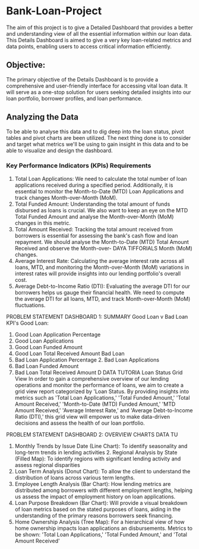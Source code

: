 # Bank-Loan-Project
The aim of this project is to give a Detailed Dashboard that provides a better and understanding view of all the essential information within our loan data. This Details Dashboard is aimed to give a very key loan-related metrics and data points, enabling users to access critical information efficiently.
## Objective:

The primary objective of the Details Dashboard is to provide a comprehensive and user-friendly interface for accessing vital loan data. It will serve as a one-stop solution for users seeking detailed insights into our loan portfolio, borrower profiles, and loan performance.
## Analyzing the Data
To be able to analyse this data and to dig deep into the loan status, pivot tables and pivot charts are been utilized. The next thing done is to consider and target what metrics we'll be using to gain insight in this data and to be able to visualize and design the dashboard.
### Key Performance Indicators (KPIs) Requirements
1. Total Loan Applications: We need to calculate the total number of loan applications received during a specified period. Additionally, it is essential to monitor the Month-to-Date (MTD) Loan Applications and track changes Month-over-Month (MoM).
2. Total Funded Amount: Understanding the total amount of funds disbursed as loans is crucial. We also want to keep an eye on the MTD Total Funded Amount and analyse the Month-over-Month (MoM) changes in this metric.
3. Total Amount Received: Tracking the total amount received from borrowers is essential for assessing the bank's cash flow and loan repayment. We should analyse the Month-to-Date (MTD) Total Amount Received and observe the Month-over- DAYA TIFFORIALS Month (MoM) changes.
4. Average Interest Rate: Calculating the average interest rate across all loans, MTD, and monitoring the Month-over-Month (MoM) variations in interest rates will provide insights into our lending portfolio's overall cost.
5. Average Debt-to-Income Ratio (DTI): Evaluating the average DTI for our borrowers helps us gauge their financial health. We need to compute the average DTI for all loans, MTD, and track Month-over-Month (MoM) fluctuations.


PROBLEM STATEMENT
DASHBOARD 1: SUMMARY
Good Loan v Bad Loan KPI's
Good Loan:
1. Good Loan Application Percentage
2. Good Loan Applications
3. Good Loan Funded Amount
4. Good Loan Total Received Amount
Bad Loan
1. Bad Loan Application Percentage 2. Bad Loan Applications
3. Bad Loan Funded Amount
4. Bad Loan Total Received Amount
D
DATA TUTORIA
Loan Status Grid View
In order to gain a comprehensive overview of our lending operations and monitor the performance of loans, we aim to create a grid view report categorized by 'Loan Status. By providing insights into metrics such as 'Total Loan Applications,' 'Total Funded Amount,' 'Total Amount Received,' 'Month-to-Date (MTD) Funded Amount,' 'MTD Amount Received,' 'Average Interest Rate,' and 'Average Debt-to-Income Ratio (DTI),' this grid view will empower us to make data-driven decisions and assess the health of our loan portfolio.


PROBLEM STATEMENT
DASHBOARD 2: OVERVIEW
CHARTS
DATA TU
1. Monthly Trends by Issue Date (Line Chart): To identify seasonality and long-term trends in lending activities 2. Regional Analysis by State (Filled Map): To identify regions with significant lending activity and assess regional disparities
3. Loan Term Analysis (Donut Chart): To allow the client to understand the distribution of loans across various term lengths.
4. Employee Length Analysis (Bar Chart): How lending metrics are distributed among borrowers with different employment lengths, helping us assess the impact of employment history on loan applications.
5. Loan Purpose Breakdown (Bar Chart): Will provide a visual breakdown of loan metrics based on the stated purposes of loans, aiding in the understanding of the primary reasons borrowers seek financing.
6. Home Ownership Analysis (Tree Map): For a hierarchical view of how home ownership impacts loan applications an
disbursements.
Metrics to be shown: 'Total Loan Applications,' 'Total Funded Amount,' and 'Total Amount Received'
